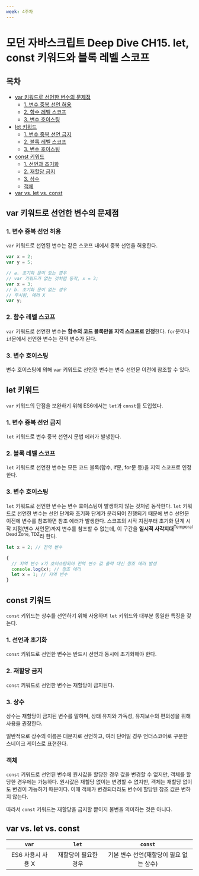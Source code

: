 ```yaml
---
week: 4주차
---
```


# 모던 자바스크립트 Deep Dive CH15. let, const 키워드와 블록 레벨 스코프

## 목차

- [var 키워드로 선언한 변수의 문제점](#var-키워드로-선언한-변수의-문제점)
  - [1. 변수 중복 선언 허용](#1-변수-중복-선언-허용)
  - [2. 함수 레벨 스코프](#2-함수-레벨-스코프)
  - [3. 변수 호이스팅](#3-변수-호이스팅)
- [let 키워드](#let-키워드)
  - [1. 변수 중복 선언 금지](#1-변수-중복-선언-금지)
  - [2. 블록 레벨 스코프](#2-블록-레벨-스코프)
  - [3. 변수 호이스팅](#3-변수-호이스팅-1)
- [const 키워드](#const-키워드)
  - [1. 선언과 초기화](#1-선언과-초기화)
  - [2. 재할당 금지](#2-재할당-금지)
  - [3. 상수](#3-상수)
  - [객체](#객체)
- [var vs. let vs. const](#var-vs-let-vs-const)

## var 키워드로 선언한 변수의 문제점

### 1. 변수 중복 선언 허용

`var` 키워드로 선언된 변수는 같은 스코프 내에서 중복 선언을 허용한다.

```js
var x = 2;
var y = 5;

// a. 초기화 문이 있는 경우
// var 키워드가 없는 것처럼 동작, x = 3;
var x = 3;
// b. 초기화 문이 없는 경우
// 무시됨, 에러 X
var y;
```

### 2. 함수 레벨 스코프

`var` 키워드로 선언한 변수는 **함수의 코드 블록만을 지역 스코프로 인정**한다. `for`문이나 `if`문에서 선언한 변수는 전역 변수가 된다.

### 3. 변수 호이스팅

변수 호이스팅에 의해 `var` 키워드로 선언한 변수는 변수 선언문 이전에 참조할 수 있다. 

## let 키워드

`var` 키워드의 단점을 보완하기 위해 ES6에서는 `let`과 `const`를 도입했다.

### 1. 변수 중복 선언 금지

`let` 키워드로 변수 중복 선언시 문법 에러가 발생한다.

### 2. 블록 레벨 스코프

`let` 키워드로 선언한 변수는 모든 코드 블록(함수, if문, for문 등)을 지역 스코프로 인정한다.

### 3. 변수 호이스팅

`let` 키워드로 선언한 변수는 변수 호이스팅이 발생하지 않는 것처럼 동작한다. `let` 키워드로 선언한 변수는 선언 단계와 초기화 단계가 분리되어 진행되기 때문에 변수 선언문 이전에 변수를 참조하면 참조 에러가 발생한다. 스코프의 시작 지점부터 초기화 단계 시작 지점(변수 서언문)까지 변수를 참조할 수 없는데, 이 구간을 **일시적 사각지대**<sup>Temporal Dead Zone, TDZ</sup>라 한다.

```js
let x = 2; // 전역 변수

{
  // 지역 변수 x가 호이스팅되어 전역 변수 값 출력 대신 참조 에러 발생
  console.log(x); // 참조 에러
  let x = 1; // 지역 변수
}
```

## const 키워드

`const` 키워드는 상수를 선언하기 위해 사용하며 `let` 키워드와 대부분 동일한 특징을 갖는다.

### 1. 선언과 초기화

`const` 키워드로 선언한 변수는 반드시 선언과 동시에 초기화해야 한다.

### 2. 재할당 금지

`const` 키워드로 선언한 변수는 재할당이 금지된다.

### 3. 상수

상수는 재할당이 금지된 변수를 말하며, 상태 유지와 가독성, 유지보수의 편의성을 위해 사용을 권장한다.

일반적으로 상수의 이름은 대문자로 선언하고, 여러 단어일 경우 언더스코어로 구분한 스네이크 케이스로 표현한다.

### 객체

`const` 키워드로 선언된 변수에 원시값을 할당한 경우 값을 변경할 수 없지만, 객체를 할당한 경우에는 가능하다. 원시값은 재할당 없이는 변경할 수 없지만, 객체는 재할당 없이도 변경이 가능하기 때문이다. 이때 객체가 변경되더라도 변수에 할당된 참조 값은 변하지 않는다.

따라서 `const` 키워드는 재할당을 금지할 뿐이지 불변을 의미하는 것은 아니다.

## var vs. let vs. const

|       `var`       |        `let`         |                 `const`                 |
| :---------------: | :------------------: | :-------------------------------------: |
| ES6 사용시 사용 X | 재할당이 필요한 경우 | 기본 변수 선언(재할당이 필요 없는 상수) |